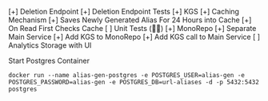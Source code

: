 [+] Deletion Endpoint
    [+] Deletion Endpoint Tests
[+] KGS
    [+] Caching Mechanism
        [+] Saves Newly Generated Alias For 24 Hours into Cache
        [+] On Read First Checks Cache
        [ ] Unit Tests (🤷‍♀️)
    [+] MonoRepo
        [+] Separate Main Service
    [+] Add KGS to MonoRepo
    [+] Add KGS call to Main Service
[ ] Analytics Storage with UI

Start Postgres Container
```shell
docker run --name alias-gen-postgres -e POSTGRES_USER=alias-gen -e POSTGRES_PASSWORD=alias-gen -e POSTGRES_DB=url-aliases -d -p 5432:5432 postgres
```